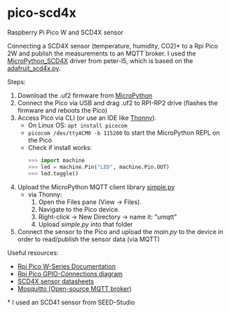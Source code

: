 # pico-scd4x
Raspberry Pi Pico W and SCD4X sensor

Connecting a SCD4X sensor (temperature, humidity, CO2)* to a Rpi Pico 2W and publish the measurements to an MQTT broker. I used the [MicroPython_SCD4X](https://github.com/peter-l5/MicroPython_SCD4X) driver from peter-l5, which is based on the [adafruit_scd4x.py](https://github.com/adafruit/Adafruit_CircuitPython_SCD4X/blob/main/adafruit_scd4x.py).

Steps:
1. Download the .uf2 firmware from [MicroPython](https://micropython.org/download/RPI_PICO2_W/)
2. Connect the Pico via USB and drag .uf2 to RPI-RP2 drive (flashes the firmware and reboots the Pico)
3. Access Pico via CLI (or use an IDE like [Thonny](https://thonny.org/)).
    - On Linux OS: `apt install picocom`
    - `picocom /dev/ttyACM0 -b 115200` to start the MicroPython REPL on the Pico
    - Check if install works:
        ```python
        >>> import machine
        >>> led = machine.Pin("LED", machine.Pin.OUT)
        >>> led.toggle()
        ```
4. Upload the MicroPython MQTT client library [simple.py](https://github.com/micropython/micropython-lib/blob/master/micropython/umqtt.simple/umqtt/simple.py)
    - via Thonny:
        1. Open the Files pane (View &rarr; Files).
        2. Navigate to the Pico device.
        3. Right-click &rarr; New Directory &rarr; name it: "umqtt"
        4. Upload *simple.py* into that folder
5. Connect the sensor to the Pico and upload the *main.py* to the device in order to read/publish the sensor data (via MQTT)



Useful resources:
- [Rpi Pico W-Series Documentation](https://datasheets.raspberrypi.com/picow/connecting-to-the-internet-with-pico-w.pdf)
- [Rpi Pico GPIO-Connections diagram](https://www.elektronik-kompendium.de/sites/raspberry-pi/2611041.htm)
- [SCD4X sensor datasheets](https://sensirion.com/products/catalog/SEK-SCD41)
- [Mosquitto (Open-source MQTT broker)](https://mosquitto.org/)

\* I used an SCD41 sensor from SEED-Studio